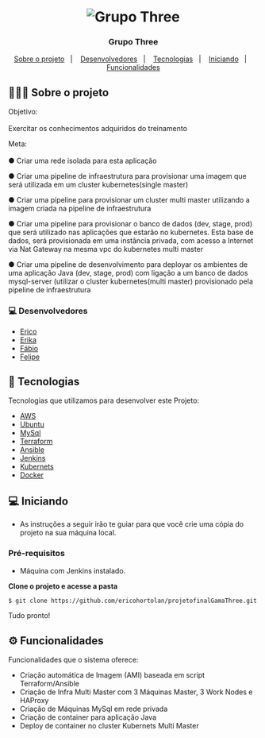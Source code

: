 <h1 align="center">
<img src="https://i.imgur.com/ZomXVbq.png" title="Grupo Three" />
</h1>

<h3 align="center">
  Grupo Three
</h3>

<p align="center">
  <a href="#sobre o projeto">Sobre o projeto</a>&nbsp;&nbsp;&nbsp;|&nbsp;&nbsp;&nbsp;
  <a href="#Desenvolvedores">Desenvolvedores</a>&nbsp;&nbsp;&nbsp;|&nbsp;&nbsp;&nbsp;
  <a href="#tecnologias">Tecnologias</a>&nbsp;&nbsp;&nbsp;|&nbsp;&nbsp;&nbsp;
  <a href="#iniciando">Iniciando</a>&nbsp;&nbsp;&nbsp;|&nbsp;&nbsp;&nbsp;
  <a href="#funcionalidades">Funcionalidades</a>
</p>

## 👨🏻‍💻 Sobre o projeto

<p>Objetivo:<BR><BR>
Exercitar os conhecimentos adquiridos do treinamento

Meta:<br><BR>
●	Criar uma rede isolada para esta aplicação

●	Criar uma pipeline de infraestrutura para provisionar uma imagem que será utilizada em um cluster kubernetes(single master)

●	Criar uma pipeline para provisionar um cluster multi master utilizando a imagem criada na pipeline de infraestrutura 

●	Criar uma pipeline para provisionar o banco de dados (dev, stage, prod) que será utilizado nas aplicações que estarão no kubernetes. Esta base de dados, será provisionada em uma instância privada, com acesso a Internet via Nat Gateway na mesma vpc do kubernetes multi master 

●	Criar uma pipeline de desenvolvimento para deployar os ambientes de uma aplicação Java (dev, stage, prod) com ligação a um banco de dados mysql-server (utilizar o cluster kubernetes(multi master) provisionado pela pipeline de infraestrutura 
</br>

### 💻 Desenvolvedores
- [Erico](https://linkedin.com/in/erico-hortolan/)
- [Erika](https://www.linkedin.com/in/%C3%A9rika-maruya-89940512b/)
- [Fábio](https://www.linkedin.com/in/fabiorlopes/)
- [Felipe](https://www.linkedin.com/in/felipe-de-castro-geraldo-9893bb95/)

## 🚀 Tecnologias

Tecnologias que utilizamos para desenvolver este Projeto:

- [AWS](https://aws.amazon.com/)
- [Ubuntu](https://ubuntu.com/)
- [MySql](https://www.mysql.com/)
- [Terraform](https://www.terraform.io/)
- [Ansible](https://www.ansible.com/)
- [Jenkins](https://www.jenkins.io/)
- [Kubernets](https://kubernetes.io/)
- [Docker](https://www.docker.com/)

## 💻 Iniciando

- As instruções a seguir irão te guiar para que você crie uma cópia do projeto na sua máquina local.

### Pré-requisitos

- Máquina com Jenkins instalado.

**Clone o projeto e acesse a pasta**

```bash
$ git clone https://github.com/ericohortolan/projetofinalGamaThree.git
```

Tudo pronto! 


## ⚙️ Funcionalidades
Funcionalidades que o sistema oferece:
- Criação automática de Imagem (AMI) baseada em script Terraform/Ansible
- Criação de Infra Multi Master com 3 Máquinas Master, 3 Work Nodes e HAProxy
- Criação de Máquinas MySql em rede privada
- Criação de container para aplicação Java
- Deploy de container no cluster Kubernets Multi Master
